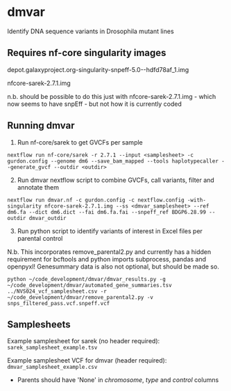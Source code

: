 # dmvar
Identify DNA sequence variants in Drosophila mutant lines

## Requires nf-core singularity images

depot.galaxyproject.org-singularity-snpeff-5.0--hdfd78af_1.img

nfcore-sarek-2.7.1.img

n.b. should be possible to do this just with nfcore-sarek-2.7.1.img - which now seems to have snpEff - but not how it is currently coded

## Running dmvar

1. Run nf-core/sarek to get GVCFs per sample 

`nextflow run nf-core/sarek -r 2.7.1 --input <samplesheet> -c gurdon.config --genome dm6 --save_bam_mapped --tools haplotypecaller --generate_gvcf --outdir <outdir>`

2. Run dmvar nextflow script to combine GVCFs, call variants, filter and annotate them

`nextflow run dmvar.nf -c gurdon.config -c nextflow.config -with-singularity nfcore-sarek-2.7.1.img --ss <dmvar_samplesheet> --ref dm6.fa --dict dm6.dict --fai dm6.fa.fai --snpeff_ref BDGP6.28.99 --outdir dmvar_outdir`

3. Run python script to identify variants of interest in Excel files per parental control

N.b. This incorporates remove_parental2.py and currently has a hidden requirement for bcftools and python imports subprocess, pandas and openpyxl! Genesummary data is also not optional, but should be made so.

`python ~/code_development/dmvar/dmvar_results.py -g ~/code_development/dmvar/automated_gene_summaries.tsv ../NVS024_vcf_samplesheet.csv -r ~/code_development/dmvar/remove_parental2.py -v snps_filtered_pass.vcf.snpeff.vcf`

## Samplesheets

Example samplesheet for sarek (no header required): `sarek_samplesheet_example.tsv`

Example samplesheet VCF for dmvar (header required): `dmvar_samplesheet_example.csv`

- Parents should have 'None' in *chromosome*, *type* and *control* columns
